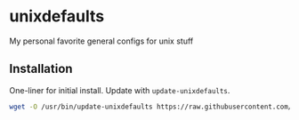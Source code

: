 # unixdefaults

My personal favorite general configs for unix stuff

## Installation

One-liner for initial install.  Update with `update-unixdefaults`.

```bash
wget -O /usr/bin/update-unixdefaults https://raw.githubusercontent.com/justicefreed/unixdefaults/refs/heads/main/update-unixdefaults.sh | chmod +x /usr/bin/update-unixdefaults | /usr/bin/update-unixdefaults
```
